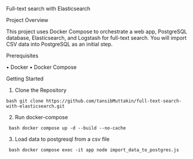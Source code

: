 Full-text search with Elasticsearch

Project Overview

This project uses Docker Compose to orchestrate a web app, PostgreSQL database, Elasticsearch, and Logstash for full-text search. You will import CSV data into PostgreSQL as an initial step.

Prerequisites

•  Docker
•  Docker Compose

Getting Started

1. Clone the Repository

```bash git clone https://github.com/tansibMuttakin/full-text-search-with-elasticsearch.git```

2. Run docker-compose

``` bash docker compose up -d --build --no-cache```

3. Load data to postgresql from a csv file

``` bash docker compose exec -it app node import_data_to_postgres.js```


